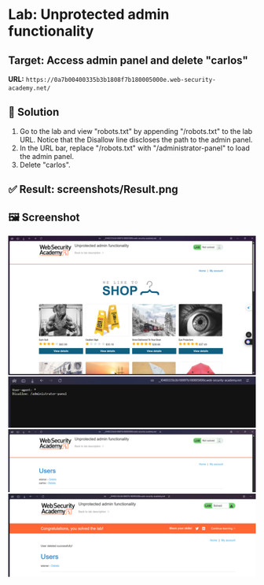 # Lab: Unprotected admin functionality
## Target: Access admin panel and delete "carlos"

**URL:** `https://0a7b00400335b3b1808f7b180005000e.web-security-academy.net/`

## 🔎 Solution
1. Go to the lab and view "robots.txt" by appending "/robots.txt" to the lab URL. Notice that the Disallow line discloses the path to the admin panel.
2. In the URL bar, replace "/robots.txt" with "/administrator-panel" to load the admin panel.
3. Delete "carlos".

## ✅ Result: screenshots/Result.png

## 🖼️ Screenshot
![HomePage](screenshots/HomePage.png)
![Step 1](screenshots/Step1.png)
![Step 2](screenshots/Step2.png)
![Step 3 and Result](screenshots/Result.png)